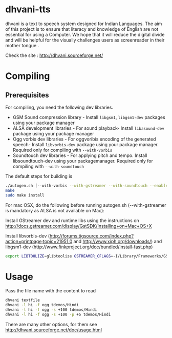 dhvani-tts
==========

dhvani is a text to speech system designed for Indian Languages. The aim of this project is to ensure that literacy and knowledge of English are not essential for using a Computer. We hope that it will reduce the digital divide and will be helpful for the visually challenges users as screenreader in their mother tongue .

Check the site : http://dhvani.sourceforge.net/

Compiling
=========

Prerequisites
-------------

For compiling, you need the following dev libraries.

* GSM Sound compression library - Install `libgsm1`, `libgsm1-dev` packages using your package manager
* ALSA development libraries - For sound playback- Install `libasound-dev` package using your package manager
* Ogg vorbis dev libraries - For oggvoribis encoding of the generated speech- Install `libvorbis-dev` package using your package manager. Required only for compiling with `--with-vorbis`
* Soundtouch dev libraries - For applying pitch and tempo. Install libsoundtouch-dev using your packagemanager. Required only for compiling with `--with-soundtouch`

The default steps for building is

```bash
./autogen.sh [--with-vorbis --with-gstreamer --with-soundtouch --enable-debugging]
make
sudo make install
```

For mac OSX, do the following before running autogen.sh (--with-gstreamer is mandatory as ALSA is not available on Mac): 

Install GStreamer dev and runtime libs using the instructions on http://docs.gstreamer.com/display/GstSDK/Installing+on+Mac+OS+X

Install libvorbis-dev (http://forums.tigsource.com/index.php?action=printpage;topic=21951.0 and http://www.xiph.org/downloads/) and libgsm1-dev (http://www.finkproject.org/doc/bundled/install-fast.php)

```bash
export LIBTOOLIZE=glibtoolize GSTREAMER_CFLAGS=-I/Library/Frameworks/GStreamer.framework/Headers GSTREAMER_LIBS="-L/Library/Frameworks/GStreamer.framework/Libraries -lgstreamer-0.10"
```

Usage
=====

Pass the file name with the content to read

```bash
dhvani textfile
dhvani -l hi -f ogg tdemos/Hindi
dhvani -l hi -f ogg -s +100 tdemos/Hindi
dhvani -l hi -f ogg -s +100 -p +5 tdemos/Hindi
```

There are many other options, for them see http://dhvani.sourceforge.net/doc/usage.html


